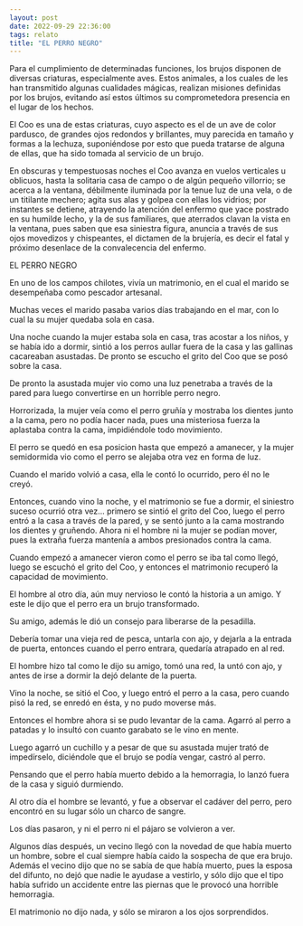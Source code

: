 ```yaml
---
layout: post
date: 2022-09-29 22:36:00
tags: relato
title: "EL PERRO NEGRO"
---
```


Para el cumplimiento de determinadas funciones, los brujos disponen de
diversas criaturas, especialmente aves. Estos animales, a los cuales de
les han transmitido algunas cualidades mágicas, realizan misiones
definidas por los brujos, evitando así estos últimos su comprometedora
presencia en el lugar de los hechos.

El Coo es una de estas criaturas, cuyo aspecto es el de un ave de color
pardusco, de grandes ojos redondos y brillantes, muy parecida en tamaño
y formas a la lechuza, suponiéndose por esto que pueda tratarse de
alguna de ellas, que ha sido tomada al servicio de un brujo.

En obscuras y tempestuosas noches el Coo avanza en vuelos verticales u
oblicuos, hasta la solitaria casa de campo o de algún pequeño
villorrio; se acerca a la ventana, débilmente iluminada por la tenue
luz de una vela, o de un titilante mechero; agita sus alas y golpea con
ellas los vidrios; por instantes se detiene, atrayendo la atención del
enfermo que yace postrado en su humilde lecho, y la de sus familiares,
que aterrados clavan la vista en la ventana, pues saben que esa
siniestra figura, anuncia a través de sus ojos movedizos y chispeantes,
el dictamen de la brujería, es decir el fatal y próximo desenlace de la
convalecencia del enfermo.

EL PERRO NEGRO

En uno de los campos chilotes, vivía un matrimonio, en el cual el
marido se desempeñaba como pescador artesanal.

Muchas veces el marido pasaba varios días trabajando en el mar, con lo
cual la su mujer quedaba sola en casa.

Una noche cuando la mujer estaba sola en casa, tras acostar a los
niños, y se había ido a dormir, sintió a los perros aullar fuera de la
casa y las gallinas cacareaban asustadas. De pronto se escucho el grito
del Coo que se posó sobre la casa.

De pronto la asustada mujer vio como una luz penetraba a través de la
pared para luego convertirse en un horrible perro negro.

Horrorizada, la mujer veía como el perro gruñía y mostraba los dientes
junto a la cama, pero no podía hacer nada, pues una misteriosa fuerza
la aplastaba contra la cama, impidiéndole todo movimiento.

El perro se quedó en esa posicion hasta que empezó a amanecer, y la
mujer semidormida vio como el perro se alejaba otra vez en forma de
luz.

Cuando el marido volvió a casa, ella le contó lo ocurrido, pero él no
le creyó.

Entonces, cuando vino la noche, y el matrimonio se fue a dormir, el
siniestro suceso ocurrió otra vez... primero se sintió el grito del
Coo, luego el perro entró a la casa a través de la pared, y se sentó
junto a la cama mostrando los dientes y gruñendo. Ahora ni el hombre ni
la mujer se podían mover, pues la extraña fuerza mantenía a ambos
presionados contra la cama.

Cuando empezó a amanecer vieron como el perro se iba tal como llegó,
luego se escuchó el grito del Coo, y entonces el matrimonio recuperó la
capacidad de movimiento.

El hombre al otro día, aún muy nervioso le contó la historia a un
amigo. Y este le dijo que el perro era un brujo transformado.

Su amigo, además le dió un consejo para liberarse de la pesadilla.

Debería tomar una vieja red de pesca, untarla con ajo, y dejarla a la
entrada de puerta, entonces cuando el perro entrara, quedaría atrapado
en al red.

El hombre hizo tal como le dijo su amigo, tomó una red, la untó con
ajo, y antes de irse a dormir la dejó delante de la puerta.

Vino la noche, se sitió el Coo, y luego entró el perro a la casa, pero
cuando pisó la red, se enredó en ésta, y no pudo moverse más.

Entonces el hombre ahora si se pudo levantar de la cama. Agarró al
perro a patadas y lo insultó con cuanto garabato se le vino en mente.

Luego agarró un cuchillo y a pesar de que su asustada mujer trató de
impedírselo, diciéndole que el brujo se podía vengar, castró al perro.

Pensando que el perro había muerto debido a la hemorragia, lo lanzó
fuera de la casa y siguió durmiendo.

Al otro día el hombre se levantó, y fue a observar el cadáver del
perro, pero encontró en su lugar sólo un charco de sangre.

Los días pasaron, y ni el perro ni el pájaro se volvieron a ver.

Algunos días después, un vecino llegó con la novedad de que había
muerto un hombre, sobre el cual siempre había caido la sospecha de que
era brujo. Además el vecino dijo que no se sabía de que había muerto,
pues la esposa del difunto, no dejó que nadie le ayudase a vestirlo, y
sólo dijo que el tipo había sufrido un accidente entre las piernas que
le provocó una horrible hemorragia.

El matrimonio no dijo nada, y sólo se miraron a los ojos sorprendidos.
